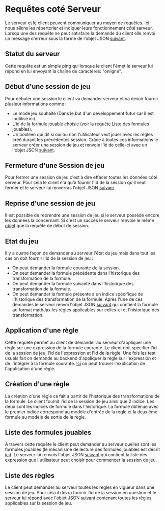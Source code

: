 # Requêtes coté Serveur 

Le serveur et le client peuvent communiquer au moyen de requêtes. Ici nous allons les répertorier et indiquer leurs fonctionnement côté serveur. 
Lorsqu'une des requête ne peut satisfaire la demande du client elle renvoi un message d'erreur sous la forme de l'objet JSON [suivant](https://github.com/huacayacauh/LatexDragon/wiki/Objets-JSON#objet-json-info).

## Statut du serveur
Cette requête est un simple ping qui lorsque le client l'émet le serveur lui répond en lui envoyant la chaîne de caractères: "onligne".

## Début d'une session de jeu
Pour débuter une session le client va demander serveur et va devoir fournir plusieur informations comme :
 * Le mode jeu souhaité (Dans le but d'un développement futur car il est inutilisé ici).
 * L'id de la formule jouable choisie (voir la requête Liste des formules jouables).
 * Un booleen qui dit si oui ou non l'utilisateur veut jouer avec les règles créé durant les précédentes session.
Grâce à toutes ces informations le serveur créer une session de jeu et renvoie l'id de celle-ci avec un l'objet JSON [suivant](https://github.com/huacayacauh/LatexDragon/wiki/Objets-JSON#objet-json-info).

## Fermeture d'une Session de jeu
Pour fermer une session de jeu c'est à dire effacer toutes les données côté serveur. Pour cela le client n'a qu'à fournir l'id de la session qu'il veut fermer et le serveur lui renverras l'objet JSON [suivant](https://github.com/huacayacauh/LatexDragon/wiki/Objets-JSON#objet-json-info)

## Reprise d'une session de jeu
Il est possible de reprendre une session de jeu si le serveur possède encore les données la concernant. Si c'est un succès le serveur renvoie le même [objet](https://github.com/huacayacauh/LatexDragon/wiki/Objets-JSON#objet-json-info) que la requête de début de session.

## Etat du jeu
Il y a quatre façon de demander au serveur l'état du jeu mais dans tout les cas on doit fournir l'id de la session de jeu : 
 * On peut demander la formule courante de la session.
 * On peut demander la formule précédente dans l'historique des transformation de la formule.
 * On peut demander la formule suivante dans l'historique des transformation de la formule.
 * On peut demander la formule présente à un indice spécifique de l'historique des transformation de la formule.
Après l'une de ces demandes le serveur renvoi l'objet JSON [suivant](https://github.com/huacayacauh/LatexDragon/wiki/Objets-JSON#objet-de-l%C3%A9tat-du-jeu) qui contient la formule au format mathJax les règles applicables sur celles-ci et l'historique des transformation.

## Application d'une règle
Cette requête permet au client de demander au serveur d'appliquer une règle sur une expression de la formule courante. Le client doit spécifier l'id de la session de jeu, l'id de l'expression et l'id de la règle. Une fois les test usuels fait on demande au backend d'appliquer la règle sur l'expression et de l'intégrer à la formule courante.
[Ici](https://github.com/huacayacauh/LatexDragon/wiki/Fonctionnement-du-noyau-:-application-d'une-r%C3%A8gle) on peut trouver l'explication de l'application d'une règle.

## Création d'une règle
La création d'une règle ce fait a partir de l'historique des transformations de la formule. Le client fournit l'id de la session de jeu ainsi que 2 indice. Les deux sont les indices de formule dans l'historique. La formule obtenue avec le premier indice correspond au modèle  d'entrée de la règle et la deuxième formule au modèle de sortie de la règle.

## Liste des formules jouables
A travers cette requête le client peut demander au serveur quelles sont les formules jouables (le mécanisme de lecture des formules jouables est décrit [ici](www.lol.com)). Le serveur lui renvois l'objet JSON [suivant](https://github.com/huacayacauh/LatexDragon/wiki/Objets-JSON#objet-de-liste-dexpressions-jouables) qui contient la liste des expression que l'utilisateur peut choisir pour commencer la session de jeu.

## Liste des règles
Le client peut demander au serveur toutes les règles en vigueur dans une session de jeu. Pour cela il devra fournir l'id de la session en question et le serveur lui répond avec l'objet JSON [suivant](https://github.com/huacayacauh/LatexDragon/wiki/Objets-JSON#objet-json-liste-de-r%C3%A8gles) contenant toutes les règles applicables sur la session de jeu.